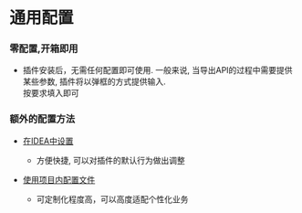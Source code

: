 # 通用配置

### 零配置,开箱即用

- 插件安装后，无需任何配置即可使用. 一般来说, 当导出API的过程中需要提供某些参数, 插件将以弹框的方式提供输入.<br>
按要求填入即可

### 额外的配置方法

- [在IDEA中设置](ide-setting.md)
    - 方便快捷, 可以对插件的默认行为做出调整

- [使用项目内配置文件](local-file-config.md)
    - 可定制化程度高，可以高度适配个性化业务